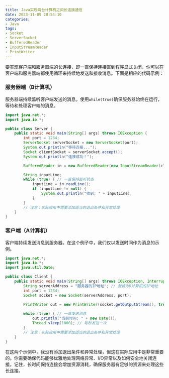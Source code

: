 ```yaml
---
title: Java实现两台计算机之间长连接通信
date: 2023-11-09 20:54:10
categories:
- Java
tags:
- Socket
- ServerSocket
- BufferedReader
- InputStreamReader
- PrintWriter
---
```

要实现客户端和服务器端的长连接，即一直保持连接直到程序显式关闭，你可以在客户端和服务器端都使用循环来持续地发送和接收消息。下面是相应的代码示例：

### 服务器端（B计算机）

服务器端持续监听客户端发送的消息。使用`while(true)`确保服务器始终在运行，等待和处理客户端的消息。

```java
import java.net.*;
import java.io.*;

public class Server {
    public static void main(String[] args) throws IOException {
        int port = 1234;
        ServerSocket serverSocket = new ServerSocket(port);
        System.out.println("等待连接...");
        Socket clientSocket = serverSocket.accept();
        System.out.println("连接成功！");

        BufferedReader in = new BufferedReader(new InputStreamReader(clientSocket.getInputStream()));

        String inputLine;
        while (true) { // 一直保持监听状态
            inputLine = in.readLine();
            if (inputLine != null) {
                System.out.println("收到: " + inputLine);
            }
        }
        // 注意：实际应用中需要添加适当的退出条件和异常处理
    }
}
```

### 客户端（A计算机）

客户端持续发送消息到服务器。在这个例子中，我们仅以发送时间作为消息的示例。

```java
import java.net.*;
import java.io.*;
import java.util.Date;

public class Client {
    public static void main(String[] args) throws IOException, InterruptedException {
        String serverAddress = "服务器的IP地址"; // 替换为B计算机的IP地址
        int port = 1234;
        Socket socket = new Socket(serverAddress, port);

        PrintWriter out = new PrintWriter(socket.getOutputStream(), true);
        
        while (true) { // 一直发送消息
            out.println("当前时间: " + new Date());
            Thread.sleep(1000); // 每秒发送一次
        }
        // 注意：实际应用中需要添加适当的退出条件和异常处理
    }
}
```

在这两个示例中，我没有添加退出条件和异常处理，但这在实际应用中是非常重要的。你需要确保代码能够优雅地处理网络异常、I/O异常以及如何安全地关闭连接。记住，长时间保持连接会增加资源消耗，确保服务器有足够的资源来处理这些长连接。